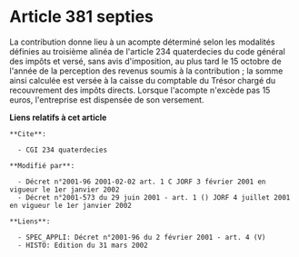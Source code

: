 # Article 381 septies

La contribution donne lieu à un acompte déterminé selon les modalités définies au troisième alinéa de l'article 234
quaterdecies du code général des impôts et versé, sans avis d'imposition, au plus tard le 15 octobre de l'année de la
perception des revenus soumis à la contribution ; la somme ainsi calculée est versée à la caisse du comptable du Trésor
chargé du recouvrement des impôts directs. Lorsque l'acompte n'excède pas 15 euros, l'entreprise est dispensée de son
versement.

**Liens relatifs à cet article**

	**Cite**:

	  - CGI 234 quaterdecies

	**Modifié par**:

	  - Décret n°2001-96 2001-02-02 art. 1 C JORF 3 février 2001 en vigueur le 1er janvier 2002
	  - Décret n°2001-573 du 29 juin 2001 - art. 1 () JORF 4 juillet 2001 en vigueur le 1er janvier 2002

	**Liens**:

	  - SPEC_APPLI: Décret n°2001-96 du 2 février 2001 - art. 4 (V)
	  - HISTO: Edition du 31 mars 2002

